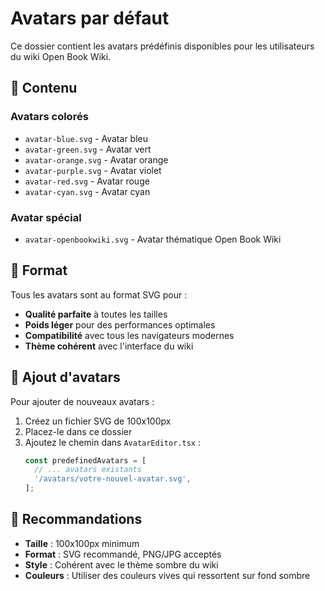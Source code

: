 # Avatars par défaut

Ce dossier contient les avatars prédéfinis disponibles pour les utilisateurs du wiki Open Book Wiki.

## 📁 Contenu

### Avatars colorés
- `avatar-blue.svg` - Avatar bleu
- `avatar-green.svg` - Avatar vert  
- `avatar-orange.svg` - Avatar orange
- `avatar-purple.svg` - Avatar violet
- `avatar-red.svg` - Avatar rouge
- `avatar-cyan.svg` - Avatar cyan

### Avatar spécial
- `avatar-openbookwiki.svg` - Avatar thématique Open Book Wiki

## 🎨 Format

Tous les avatars sont au format SVG pour :
- **Qualité parfaite** à toutes les tailles
- **Poids léger** pour des performances optimales
- **Compatibilité** avec tous les navigateurs modernes
- **Thème cohérent** avec l'interface du wiki

## 🔧 Ajout d'avatars

Pour ajouter de nouveaux avatars :

1. Créez un fichier SVG de 100x100px
2. Placez-le dans ce dossier
3. Ajoutez le chemin dans `AvatarEditor.tsx` :
   ```typescript
   const predefinedAvatars = [
     // ... avatars existants
     '/avatars/votre-nouvel-avatar.svg',
   ];
   ```

## 🎯 Recommandations

- **Taille** : 100x100px minimum
- **Format** : SVG recommandé, PNG/JPG acceptés
- **Style** : Cohérent avec le thème sombre du wiki
- **Couleurs** : Utiliser des couleurs vives qui ressortent sur fond sombre
